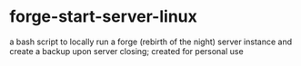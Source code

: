 # forge-start-server-linux
a bash script to locally run a forge (rebirth of the night) server instance and create a backup upon server closing; created for personal use
